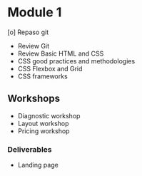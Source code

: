 # Module 1
[o] Repaso git
* Review Git
* Review Basic HTML and CSS
* CSS good practices and methodologies
* CSS Flexbox and Grid
* CSS frameworks

## Workshops
* Diagnostic workshop
* Layout workshop
* Pricing workshop

### Deliverables
* Landing page